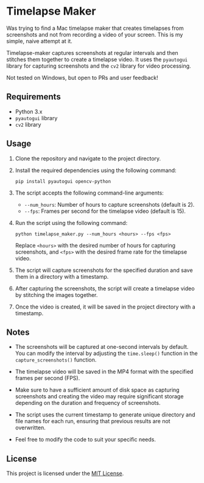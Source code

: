 # Timelapse Maker

Was trying to find a Mac timelapse maker that creates timelapses from screenshots and not from recording a video of your screen. This is my simple, naive attempt at it. 

Timelapse-maker captures screenshots at regular intervals and then stitches them together to create a timelapse video. It uses the `pyautogui` library for capturing screenshots and the `cv2` library for video processing.

Not tested on Windows, but open to PRs and user feedback!


## Requirements

- Python 3.x
- `pyautogui` library
- `cv2` library

## Usage

1. Clone the repository and navigate to the project directory.

2. Install the required dependencies using the following command:
   ```
   pip install pyautogui opencv-python
   ```

3. The script accepts the following command-line arguments:
   - `--num_hours`: Number of hours to capture screenshots (default is 2).
   - `--fps`: Frames per second for the timelapse video (default is 15).

4. Run the script using the following command:
   ```
   python timelapse_maker.py --num_hours <hours> --fps <fps>
   ```
   Replace `<hours>` with the desired number of hours for capturing screenshots, and `<fps>` with the desired frame rate for the timelapse video.

5. The script will capture screenshots for the specified duration and save them in a directory with a timestamp.

6. After capturing the screenshots, the script will create a timelapse video by stitching the images together.

7. Once the video is created, it will be saved in the project directory with a timestamp.

## Notes

- The screenshots will be captured at one-second intervals by default. You can modify the interval by adjusting the `time.sleep()` function in the `capture_screenshots()` function.

- The timelapse video will be saved in the MP4 format with the specified frames per second (FPS).

- Make sure to have a sufficient amount of disk space as capturing screenshots and creating the video may require significant storage depending on the duration and frequency of screenshots.

- The script uses the current timestamp to generate unique directory and file names for each run, ensuring that previous results are not overwritten.

- Feel free to modify the code to suit your specific needs.

## License

This project is licensed under the [MIT License](LICENSE).

